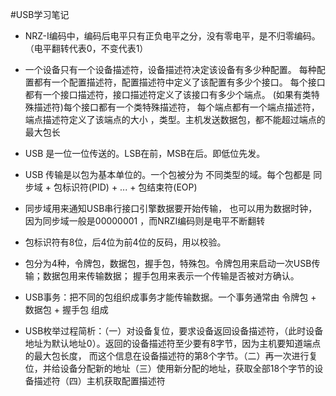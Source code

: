 #USB学习笔记


- NRZ-I编码中，编码后电平只有正负电平之分，没有零电平，是不归零编码。（电平翻转代表0，不变代表1）

- 一个设备只有一个设备描述符，设备描述符决定该设备有多少种配置。
  每种配置都有一个配置描述符，配置描述符中定义了该配置有多少个接口。
  每个接口都有一个接口描述符，接口描述符定义了该接口有多少个端点。
  (如果有类特殊描述符)每个接口都有一个类特殊描述符，
  每个端点都有一个端点描述符，端点描述符定义了该端点的大小 ，类型。主机发送数据包，都不能超过端点的最大包长

- USB 是一位一位传送的。LSB在前，MSB在后。即低位先发。

- USB 传输是以包为基本单位的。一个包被分为 不同类型的域。每个包都是 同步域 + 包标识符(PID) + ... + 包结束符(EOP)

- 同步域用来通知USB串行接口引擎数据要开始传输，
也可以用为数据时钟，因为同步域一般是00000001 ，而NRZI编码则是电平不断翻转

- 包标识符有8位，后4位为前4位的反码，用以校验。  

- 包分为4种，令牌包，数据包，握手包，特殊包。令牌包用来启动一次USB传输；数据包用来传输数据；
握手包用来表示一个传输是否被对方确认。

- USB事务：把不同的包组织成事务才能传输数据。一个事务通常由 令牌包 + 数据包 + 握手包 组成 

- USB枚举过程简析：（一）对设备复位，要求设备返回设备描述符，（此时设备地址为默认地址0）。返回的设备描述符至少要有8字节，因为主机要知道端点的最大包长度， 而这个信息在设备描述符的第8个字节。（二）再一次进行复位，并给设备分配新的地址（三）使用新分配的地址，获取全部18个字节的设备描述符（四）主机获取配置描述符